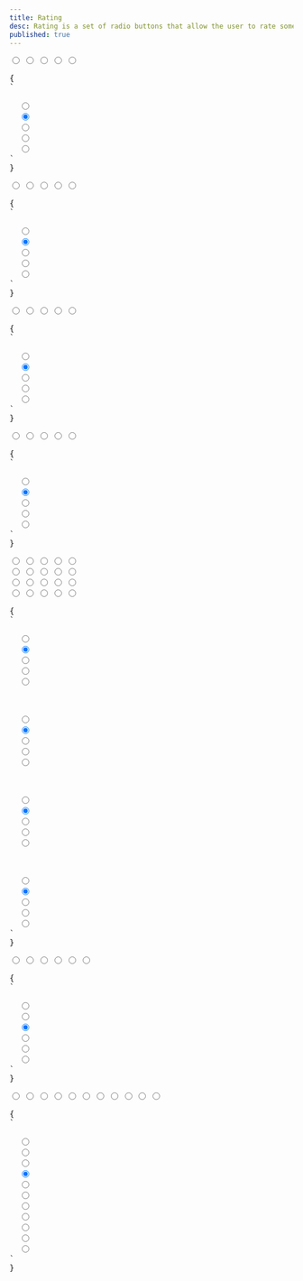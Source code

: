```yaml
---
title: Rating
desc: Rating is a set of radio buttons that allow the user to rate something.
published: true
---
```


<script>
  import Component from "@components/Component.svelte"
  import ClassTable from "@components/ClassTable.svelte"
  import { prefix } from '$lib/stores';
  import { replace } from '$lib/actions';
</script>

<ClassTable
data="{[
  { type:'component', class: 'rating', desc: 'Wrapper component for radio buttons' },
  { type:'modifier', class: 'rating-half', desc: 'To shows half of the shape' },
  { type:'modifier', class: 'rating-hidden', desc: 'hides the input. Useful to clear the the rating' },
  { type:'responsive', class: 'rating-lg', desc: 'Large rating' },
  { type:'responsive', class: 'rating-md', desc: 'Medium rating (default)' },
  { type:'responsive', class: 'rating-sm', desc: 'Small rating' },
  { type:'responsive', class: 'rating-xs', desc: 'Extra small rating' },
]}"
/>

<Component title="Rating">
<div class="rating">
  <input type="radio" name="rating-1" class="mask mask-star">
  <input type="radio" name="rating-1" class="mask mask-star" checked>
  <input type="radio" name="rating-1" class="mask mask-star">
  <input type="radio" name="rating-1" class="mask mask-star">
  <input type="radio" name="rating-1" class="mask mask-star">
</div>
<pre slot="html" use:replace={{ to: $prefix }}>{
`<div class="$$rating">
  <input type="radio" name="rating-1" class="$$mask $$mask-star">
  <input type="radio" name="rating-1" class="$$mask $$mask-star" checked>
  <input type="radio" name="rating-1" class="$$mask $$mask-star">
  <input type="radio" name="rating-1" class="$$mask $$mask-star">
  <input type="radio" name="rating-1" class="$$mask $$mask-star">
</div>`
}</pre>
</Component>

<Component title="mask-star-2 with warning color">
<div class="rating">
  <input type="radio" name="rating-2" class="mask mask-star-2 bg-orange-400">
  <input type="radio" name="rating-2" class="mask mask-star-2 bg-orange-400" checked>
  <input type="radio" name="rating-2" class="mask mask-star-2 bg-orange-400">
  <input type="radio" name="rating-2" class="mask mask-star-2 bg-orange-400">
  <input type="radio" name="rating-2" class="mask mask-star-2 bg-orange-400">
</div>
<pre slot="html" use:replace={{ to: $prefix }}>{
`<div class="$$rating">
  <input type="radio" name="rating-2" class="$$mask $$mask-star-2 bg-orange-400">
  <input type="radio" name="rating-2" class="$$mask $$mask-star-2 bg-orange-400" checked>
  <input type="radio" name="rating-2" class="$$mask $$mask-star-2 bg-orange-400">
  <input type="radio" name="rating-2" class="$$mask $$mask-star-2 bg-orange-400">
  <input type="radio" name="rating-2" class="$$mask $$mask-star-2 bg-orange-400">
</div>`
}</pre>
</Component>

<Component title="mask-heart with multiple colors">
<div class="gap-1 rating">
  <input type="radio" name="rating-3" class="mask mask-heart bg-red-400">
  <input type="radio" name="rating-3" class="mask mask-heart bg-orange-400" checked>
  <input type="radio" name="rating-3" class="mask mask-heart bg-yellow-400">
  <input type="radio" name="rating-3" class="mask mask-heart bg-lime-400">
  <input type="radio" name="rating-3" class="mask mask-heart bg-green-400">
</div>
<pre slot="html" use:replace={{ to: $prefix }}>{
`<div class="$$rating gap-1">
  <input type="radio" name="rating-3" class="$$mask $$mask-heart bg-red-400">
  <input type="radio" name="rating-3" class="$$mask $$mask-heart bg-orange-400" checked>
  <input type="radio" name="rating-3" class="$$mask $$mask-heart bg-yellow-400">
  <input type="radio" name="rating-3" class="$$mask $$mask-heart bg-lime-400">
  <input type="radio" name="rating-3" class="$$mask $$mask-heart bg-green-400">
</div>`
}</pre>
</Component>

<Component title="mask-star-2 with green-500 color">
<div class="rating">
  <input type="radio" name="rating-4" class="bg-green-500 mask mask-star-2">
  <input type="radio" name="rating-4" class="bg-green-500 mask mask-star-2" checked>
  <input type="radio" name="rating-4" class="bg-green-500 mask mask-star-2">
  <input type="radio" name="rating-4" class="bg-green-500 mask mask-star-2">
  <input type="radio" name="rating-4" class="bg-green-500 mask mask-star-2">
</div>
<pre slot="html" use:replace={{ to: $prefix }}>{
`<div class="$$rating">
  <input type="radio" name="rating-4" class="$$mask $$mask-star-2 bg-green-500">
  <input type="radio" name="rating-4" class="$$mask $$mask-star-2 bg-green-500" checked>
  <input type="radio" name="rating-4" class="$$mask $$mask-star-2 bg-green-500">
  <input type="radio" name="rating-4" class="$$mask $$mask-star-2 bg-green-500">
  <input type="radio" name="rating-4" class="$$mask $$mask-star-2 bg-green-500">
</div>`
}</pre>
</Component>

<Component title="Sizes">
<div class="flex flex-col gap-2 items-center">
  <div class="rating rating-xs">
    <input type="radio" name="rating-5" class="mask mask-star-2 bg-orange-400">
    <input type="radio" name="rating-5" class="mask mask-star-2 bg-orange-400" checked>
    <input type="radio" name="rating-5" class="mask mask-star-2 bg-orange-400">
    <input type="radio" name="rating-5" class="mask mask-star-2 bg-orange-400">
    <input type="radio" name="rating-5" class="mask mask-star-2 bg-orange-400">
  </div>
  <div class="rating rating-sm">
    <input type="radio" name="rating-6" class="mask mask-star-2 bg-orange-400">
    <input type="radio" name="rating-6" class="mask mask-star-2 bg-orange-400" checked>
    <input type="radio" name="rating-6" class="mask mask-star-2 bg-orange-400">
    <input type="radio" name="rating-6" class="mask mask-star-2 bg-orange-400">
    <input type="radio" name="rating-6" class="mask mask-star-2 bg-orange-400">
  </div>
  <div class="rating rating-md">
    <input type="radio" name="rating-7" class="mask mask-star-2 bg-orange-400">
    <input type="radio" name="rating-7" class="mask mask-star-2 bg-orange-400" checked>
    <input type="radio" name="rating-7" class="mask mask-star-2 bg-orange-400">
    <input type="radio" name="rating-7" class="mask mask-star-2 bg-orange-400">
    <input type="radio" name="rating-7" class="mask mask-star-2 bg-orange-400">
  </div>
  <div class="rating rating-lg">
    <input type="radio" name="rating-8" class="mask mask-star-2 bg-orange-400">
    <input type="radio" name="rating-8" class="mask mask-star-2 bg-orange-400" checked>
    <input type="radio" name="rating-8" class="mask mask-star-2 bg-orange-400">
    <input type="radio" name="rating-8" class="mask mask-star-2 bg-orange-400">
    <input type="radio" name="rating-8" class="mask mask-star-2 bg-orange-400">
  </div>
</div>
<pre slot="html" use:replace={{ to: $prefix }}>{
`<!-- xs -->
<div class="$$rating $$rating-xs">
  <input type="radio" name="rating-5" class="$$mask $$mask-star-2 bg-orange-400">
  <input type="radio" name="rating-5" class="$$mask $$mask-star-2 bg-orange-400" checked>
  <input type="radio" name="rating-5" class="$$mask $$mask-star-2 bg-orange-400">
  <input type="radio" name="rating-5" class="$$mask $$mask-star-2 bg-orange-400">
  <input type="radio" name="rating-5" class="$$mask $$mask-star-2 bg-orange-400">
</div>
<!-- sm -->
<div class="$$rating $$rating-sm">
  <input type="radio" name="rating-6" class="$$mask $$mask-star-2 bg-orange-400">
  <input type="radio" name="rating-6" class="$$mask $$mask-star-2 bg-orange-400" checked>
  <input type="radio" name="rating-6" class="$$mask $$mask-star-2 bg-orange-400">
  <input type="radio" name="rating-6" class="$$mask $$mask-star-2 bg-orange-400">
  <input type="radio" name="rating-6" class="$$mask $$mask-star-2 bg-orange-400">
</div>
<!-- md -->
<div class="$$rating $$rating-md">
  <input type="radio" name="rating-7" class="$$mask $$mask-star-2 bg-orange-400">
  <input type="radio" name="rating-7" class="$$mask $$mask-star-2 bg-orange-400" checked>
  <input type="radio" name="rating-7" class="$$mask $$mask-star-2 bg-orange-400">
  <input type="radio" name="rating-7" class="$$mask $$mask-star-2 bg-orange-400">
  <input type="radio" name="rating-7" class="$$mask $$mask-star-2 bg-orange-400">
</div>
<!-- lg -->
<div class="$$rating $$rating-lg">
  <input type="radio" name="rating-8" class="$$mask $$mask-star-2 bg-orange-400">
  <input type="radio" name="rating-8" class="$$mask $$mask-star-2 bg-orange-400" checked>
  <input type="radio" name="rating-8" class="$$mask $$mask-star-2 bg-orange-400">
  <input type="radio" name="rating-8" class="$$mask $$mask-star-2 bg-orange-400">
  <input type="radio" name="rating-8" class="$$mask $$mask-star-2 bg-orange-400">
</div>`
}</pre>
</Component>

<Component title="with `rating-hidden`" desc="`rating-hidden` is a hidden radio at the start to allow uses remove their rating.">
<div class="rating rating-lg">
  <input type="radio" name="rating-9" class="rating-hidden">
  <input type="radio" name="rating-9" class="mask mask-star-2">
  <input type="radio" name="rating-9" class="mask mask-star-2" checked>
  <input type="radio" name="rating-9" class="mask mask-star-2">
  <input type="radio" name="rating-9" class="mask mask-star-2">
  <input type="radio" name="rating-9" class="mask mask-star-2">
</div>
<pre slot="html" use:replace={{ to: $prefix }}>{
`<div class="$$rating $$rating-lg">
  <input type="radio" name="rating-9" class="$$rating-hidden">
  <input type="radio" name="rating-9" class="$$mask $$mask-star-2">
  <input type="radio" name="rating-9" class="$$mask $$mask-star-2" checked>
  <input type="radio" name="rating-9" class="$$mask $$mask-star-2">
  <input type="radio" name="rating-9" class="$$mask $$mask-star-2">
  <input type="radio" name="rating-9" class="$$mask $$mask-star-2">
</div>`
}</pre>
</Component>

<Component title="half stars">
<div class="rating rating-lg rating-half">
  <input type="radio" name="rating-10" class="rating-hidden">
  <input type="radio" name="rating-10" class="bg-green-500 mask mask-star-2 mask-half-1">
  <input type="radio" name="rating-10" class="bg-green-500 mask mask-star-2 mask-half-2">
  <input type="radio" name="rating-10" class="bg-green-500 mask mask-star-2 mask-half-1" checked>
  <input type="radio" name="rating-10" class="bg-green-500 mask mask-star-2 mask-half-2">
  <input type="radio" name="rating-10" class="bg-green-500 mask mask-star-2 mask-half-1">
  <input type="radio" name="rating-10" class="bg-green-500 mask mask-star-2 mask-half-2">
  <input type="radio" name="rating-10" class="bg-green-500 mask mask-star-2 mask-half-1">
  <input type="radio" name="rating-10" class="bg-green-500 mask mask-star-2 mask-half-2">
  <input type="radio" name="rating-10" class="bg-green-500 mask mask-star-2 mask-half-1">
  <input type="radio" name="rating-10" class="bg-green-500 mask mask-star-2 mask-half-2">
</div>
<pre slot="html" use:replace={{ to: $prefix }}>{
`<div class="$$rating $$rating-lg $$rating-half">
  <input type="radio" name="rating-10" class="rating-hidden">
  <input type="radio" name="rating-10" class="bg-green-500 $$mask $$mask-star-2 $$mask-half-1">
  <input type="radio" name="rating-10" class="bg-green-500 $$mask $$mask-star-2 $$mask-half-2">
  <input type="radio" name="rating-10" class="bg-green-500 $$mask $$mask-star-2 $$mask-half-1" checked>
  <input type="radio" name="rating-10" class="bg-green-500 $$mask $$mask-star-2 $$mask-half-2">
  <input type="radio" name="rating-10" class="bg-green-500 $$mask $$mask-star-2 $$mask-half-1">
  <input type="radio" name="rating-10" class="bg-green-500 $$mask $$mask-star-2 $$mask-half-2">
  <input type="radio" name="rating-10" class="bg-green-500 $$mask $$mask-star-2 $$mask-half-1">
  <input type="radio" name="rating-10" class="bg-green-500 $$mask $$mask-star-2 $$mask-half-2">
  <input type="radio" name="rating-10" class="bg-green-500 $$mask $$mask-star-2 $$mask-half-1">
  <input type="radio" name="rating-10" class="bg-green-500 $$mask $$mask-star-2 $$mask-half-2">
</div>`
}</pre>
</Component>
